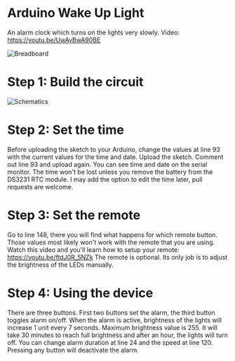 # Arduino Wake Up Light
An alarm clock which turns on the lights very slowly.
Video: https://youtu.be/UwAyBwA90BE


![Breadboard](https://raw.githubusercontent.com/erhanalankus/Arduino-Wake-Up-Light/master/breadboard.jpg)

# Step 1: Build the circuit

![Schematics](https://raw.githubusercontent.com/erhanalankus/Arduino-Wake-Up-Light/master/schematics_.jpg)

# Step 2: Set the time

Before uploading the sketch to your Arduino, change the values at line 93 with the current values for the time and date. Upload the sketch. Comment out line 93 and upload again. You can see time and date on the serial monitor. The time won't be lost unless you remove the battery from the DS3231 RTC module. I may add the option to edit the time later, pull requests are welcome.

# Step 3: Set the remote

Go to line 148, there you will find what happens for which remote button. Those values most likely won't work with the remote that you are using. Watch this video and you'll learn how to setup your remote: https://youtu.be/ftdJ0R_5NZk The remote is optional. Its only job is to adjust the brightness of the LEDs manually.

# Step 4: Using the device

There are three buttons. First two buttons set the alarm, the third button toggles alarm on/off. When the alarm is active, brightness of the lights will increase 1 unit every 7 seconds. Maximum brightness value is 255. It will take 30 minutes to reach full brightness and after an hour, the lights will turn off. You can change alarm duration at line 24 and the speed at line 120. Pressing any button will deactivate the alarm.
